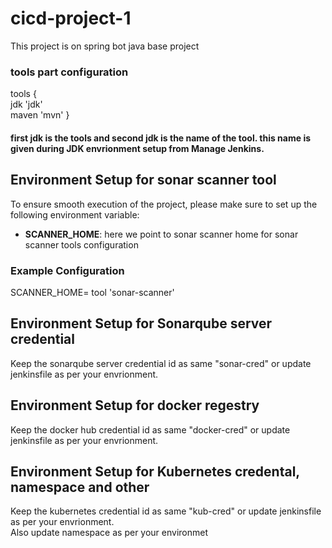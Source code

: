 # cicd-project-1
 This project is on spring bot java base project 
### tools part configuration 
 tools {</br>
        jdk 'jdk' </br>
        maven 'mvn'
        } </br>
       
#### first jdk is the tools and second jdk is the name of the tool. this name is given during JDK envrionment setup from Manage Jenkins.

## Environment Setup for sonar scanner tool

To ensure smooth execution of the project, please make sure to set up the following environment variable:

- **SCANNER_HOME**: here we point to sonar scanner home for sonar scanner tools configuration

### Example Configuration

 SCANNER_HOME= tool 'sonar-scanner'

 ## Environment Setup for Sonarqube server credential 
 Keep the sonarqube server credential id as same "sonar-cred" or update jenkinsfile as per your envrionment. 

 ## Environment Setup for docker regestry 
 Keep the docker hub credential id as same "docker-cred" or update jenkinsfile as per your envrionment. 


 ## Environment Setup for Kubernetes credental, namespace and other
 Keep the kubernetes credential id as same "kub-cred" or update jenkinsfile as per your envrionment. </br> Also update namespace as per your environmet
 

 



 
